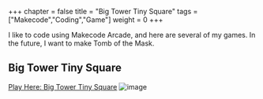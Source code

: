 +++
chapter = false
title = "Big Tower Tiny Square"
tags = ["Makecode","Coding","Game"]
weight = 0
+++

I like to code using Makecode Arcade, and here are several of my games. In the future, I want to make Tomb of the Mask.

## Big Tower Tiny Square
[Play Here: Big Tower Tiny Square](https://big-tower.66836683.xyz/)
![image](https://github.com/George-LJH/George-website/assets/155213581/0ba0f383-1165-48b7-b655-f210dd82047f)





